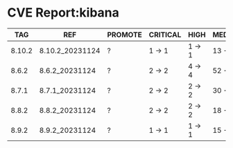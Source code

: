 # CVE Report:kibana
|  TAG   |       REF       | PROMOTE | CRITICAL |  HIGH  |  MEDIUM  |   LOW    | UNKNOWN |
|--------|-----------------|---------|----------|--------|----------|----------|---------|
| 8.10.2 | 8.10.2_20231124 | ?       | 1 -> 1   | 1 -> 1 | 13 -> 13 | 28 -> 28 | 0 -> 0  |
| 8.6.2  | 8.6.2_20231124  | ?       | 2 -> 2   | 4 -> 4 | 52 -> 52 | 56 -> 56 | 0 -> 0  |
| 8.7.1  | 8.7.1_20231124  | ?       | 2 -> 2   | 2 -> 2 | 30 -> 30 | 42 -> 42 | 0 -> 0  |
| 8.8.2  | 8.8.2_20231124  | ?       | 2 -> 2   | 2 -> 2 | 18 -> 18 | 31 -> 31 | 0 -> 0  |
| 8.9.2  | 8.9.2_20231124  | ?       | 1 -> 1   | 1 -> 1 | 15 -> 15 | 27 -> 27 | 0 -> 0  |
